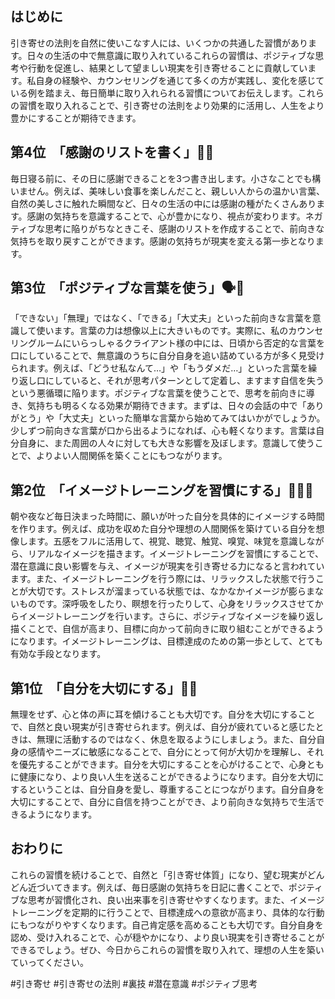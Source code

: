 ## はじめに
引き寄せの法則を自然に使いこなす人には、いくつかの共通した習慣があります。日々の生活の中で無意識に取り入れているこれらの習慣は、ポジティブな思考や行動を促進し、結果として望ましい現実を引き寄せることに貢献しています。私自身の経験や、カウンセリングを通じて多くの方が実践し、変化を感じている例を踏まえ、毎日簡単に取り入れられる習慣についてお伝えします。これらの習慣を取り入れることで、引き寄せの法則をより効果的に活用し、人生をより豊かにすることが期待できます。

## 第4位　「感謝のリストを書く」📝💖
毎日寝る前に、その日に感謝できることを3つ書き出します。小さなことでも構いません。例えば、美味しい食事を楽しんだこと、親しい人からの温かい言葉、自然の美しさに触れた瞬間など、日々の生活の中には感謝の種がたくさんあります。感謝の気持ちを意識することで、心が豊かになり、視点が変わります。ネガティブな思考に陥りがちなときこそ、感謝のリストを作成することで、前向きな気持ちを取り戻すことができます。感謝の気持ちが現実を変える第一歩となります。

## 第3位　「ポジティブな言葉を使う」🗣️🌟
「できない」「無理」ではなく、「できる」「大丈夫」といった前向きな言葉を意識して使います。言葉の力は想像以上に大きいものです。実際に、私のカウンセリングルームにいらっしゃるクライアント様の中には、日頃から否定的な言葉を口にしていることで、無意識のうちに自分自身を追い詰めている方が多く見受けられます。例えば、「どうせ私なんて…」や「もうダメだ…」といった言葉を繰り返し口にしていると、それが思考パターンとして定着し、ますます自信を失うという悪循環に陥ります。ポジティブな言葉を使うことで、思考を前向きに導き、気持ちも明るくなる効果が期待できます。まずは、日々の会話の中で「ありがとう」や「大丈夫」といった簡単な言葉から始めてみてはいかがでしょうか。少しずつ前向きな言葉が口から出るようになれば、心も軽くなります。言葉は自分自身に、また周囲の人々に対しても大きな影響を及ぼします。意識して使うことで、よりよい人間関係を築くことにもつながります。

## 第2位　「イメージトレーニングを習慣にする」🧘‍♀️🎯
朝や夜など毎日決まった時間に、願いが叶った自分を具体的にイメージする時間を作ります。例えば、成功を収めた自分や理想の人間関係を築けている自分を想像します。五感をフルに活用して、視覚、聴覚、触覚、嗅覚、味覚を意識しながら、リアルなイメージを描きます。イメージトレーニングを習慣にすることで、潜在意識に良い影響を与え、イメージが現実を引き寄せる力になると言われています。また、イメージトレーニングを行う際には、リラックスした状態で行うことが大切です。ストレスが溜まっている状態では、なかなかイメージが膨らまないものです。深呼吸をしたり、瞑想を行ったりして、心身をリラックスさせてからイメージトレーニングを行います。さらに、ポジティブなイメージを繰り返し描くことで、自信が高まり、目標に向かって前向きに取り組むことができるようになります。イメージトレーニングは、目標達成のための第一歩として、とても有効な手段となります。

## 第1位　「自分を大切にする」🌱🛀
無理をせず、心と体の声に耳を傾けることも大切です。自分を大切にすることで、自然と良い現実が引き寄せられます。例えば、自分が疲れていると感じたときは、無理に活動するのではなく、休息を取るようにしましょう。また、自分自身の感情やニーズに敏感になることで、自分にとって何が大切かを理解し、それを優先することができます。自分を大切にすることを心がけることで、心身ともに健康になり、より良い人生を送ることができるようになります。自分を大切にするということは、自分自身を愛し、尊重することにつながります。自分自身を大切にすることで、自分に自信を持つことができ、より前向きな気持ちで生活できるようになります。

## おわりに
これらの習慣を続けることで、自然と「引き寄せ体質」になり、望む現実がどんどん近づいてきます。例えば、毎日感謝の気持ちを日記に書くことで、ポジティブな思考が習慣化され、良い出来事を引き寄せやすくなります。また、イメージトレーニングを定期的に行うことで、目標達成への意欲が高まり、具体的な行動にもつながりやすくなります。自己肯定感を高めることも大切です。自分自身を認め、受け入れることで、心が穏やかになり、より良い現実を引き寄せることができるでしょう。ぜひ、今日からこれらの習慣を取り入れて、理想の人生を築いていってください。



#引き寄せ #引き寄せの法則 #裏技 #潜在意識 #ポジティブ思考
